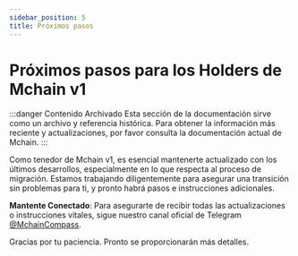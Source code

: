 ```yaml
---
sidebar_position: 5
title: Próximos pasos
---
```


# Próximos pasos para los Holders de Mchain v1

:::danger Contenido Archivado
Esta sección de la documentación sirve como un archivo y referencia histórica. Para obtener la información más reciente y actualizaciones, por favor consulta la documentación actual de Mchain.
:::

Como tenedor de Mchain v1, es esencial mantenerte actualizado con los últimos desarrollos, especialmente en lo que respecta al proceso de migración. Estamos trabajando diligentemente para asegurar una transición sin problemas para ti, y pronto habrá pasos e instrucciones adicionales.

**Mantente Conectado**: Para asegurarte de recibir todas las actualizaciones o instrucciones vitales, sigue nuestro canal oficial de Telegram [@MchainCompass](https://t.me/MchainCompass).

Gracias por tu paciencia. Pronto se proporcionarán más detalles.